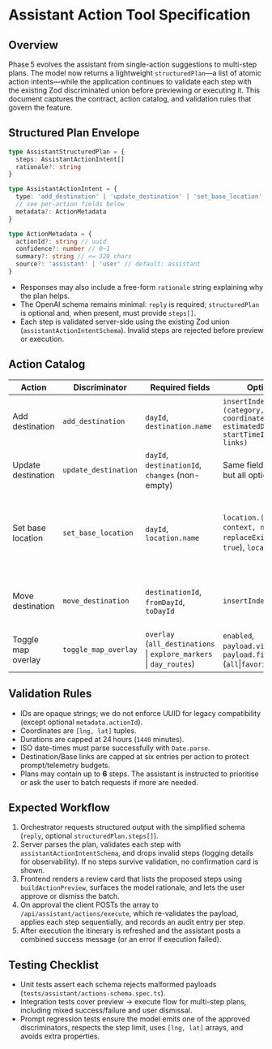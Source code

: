 # Assistant Action Tool Specification

## Overview

Phase 5 evolves the assistant from single-action suggestions to multi-step plans. The model now returns a lightweight `structuredPlan`—a list of atomic action intents—while the application continues to validate each step with the existing Zod discriminated union before previewing or executing it. This document captures the contract, action catalog, and validation rules that govern the feature.

## Structured Plan Envelope

```ts
type AssistantStructuredPlan = {
  steps: AssistantActionIntent[]
  rationale?: string
}

type AssistantActionIntent = {
  type: 'add_destination' | 'update_destination' | 'set_base_location' | 'move_destination' | 'toggle_map_overlay'
  // see per-action fields below
  metadata?: ActionMetadata
}

type ActionMetadata = {
  actionId?: string // uuid
  confidence?: number // 0–1
  summary?: string // <= 320 chars
  source?: 'assistant' | 'user' // default: assistant
}
```

- Responses may also include a free-form `rationale` string explaining why the plan helps.
- The OpenAI schema remains minimal: `reply` is required; `structuredPlan` is optional and, when present, must provide `steps[]`.
- Each step is validated server-side using the existing Zod union (`assistantActionIntentSchema`). Invalid steps are rejected before preview or execution.

## Action Catalog

| Action | Discriminator | Required fields | Optional fields | Notes |
| --- | --- | --- | --- | --- |
| Add destination | `add_destination` | `dayId`, `destination.name` | `insertIndex`, `destination.(category, city, notes, coordinates, estimatedDurationMinutes, startTimeIso, endTimeIso, links)` | Creates a new `trip_destinations` row. `insertIndex` defaults to append. |
| Update destination | `update_destination` | `dayId`, `destinationId`, `changes` (non-empty) | Same fields as `destination` but all optional | Partial update: only send fields that change. |
| Set base location | `set_base_location` | `dayId`, `location.name` | `location.(coordinates, context, notes, links)`, `replaceExisting` (default `true`), `locationIndex` | When `replaceExisting` is true we overwrite the primary base stay; otherwise we insert at `locationIndex`. |
| Move destination | `move_destination` | `destinationId`, `fromDayId`, `toDayId` | `insertIndex` | Moves an existing destination between days (or reorders within the same day). |
| Toggle map overlay | `toggle_map_overlay` | `overlay` (`all_destinations` \| `explore_markers` \| `day_routes`) | `enabled`, `payload.visibleCategories`, `payload.filter` (`all`\|`favorites`) | Non-destructive UI control; runs client-side only after confirmation. |

## Validation Rules

- IDs are opaque strings; we do not enforce UUID for legacy compatibility (except optional `metadata.actionId`).
- Coordinates are `[lng, lat]` tuples.
- Durations are capped at 24 hours (`1440` minutes).
- ISO date-times must parse successfully with `Date.parse`.
- Destination/Base links are capped at six entries per action to protect prompt/telemetry budgets.
- Plans may contain up to **6** steps. The assistant is instructed to prioritise or ask the user to batch requests if more are needed.

## Expected Workflow

1. Orchestrator requests structured output with the simplified schema (`reply`, optional `structuredPlan.steps[]`).
2. Server parses the plan, validates each step with `assistantActionIntentSchema`, and drops invalid steps (logging details for observability). If no steps survive validation, no confirmation card is shown.
3. Frontend renders a review card that lists the proposed steps using `buildActionPreview`, surfaces the model rationale, and lets the user approve or dismiss the batch.
4. On approval the client POSTs the array to `/api/assistant/actions/execute`, which re-validates the payload, applies each step sequentially, and records an audit entry per step.
5. After execution the itinerary is refreshed and the assistant posts a combined success message (or an error if execution failed).

## Testing Checklist

- Unit tests assert each schema rejects malformed payloads (`tests/assistant/actions-schema.spec.ts`).
- Integration tests cover preview → execute flow for multi-step plans, including mixed success/failure and user dismissal.
- Prompt regression tests ensure the model emits one of the approved discriminators, respects the step limit, uses `[lng, lat]` arrays, and avoids extra properties.
